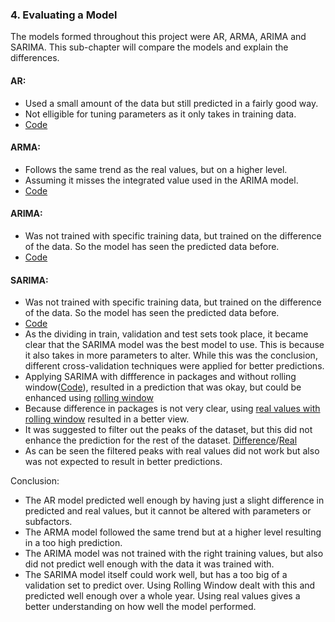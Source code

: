 ### 4. Evaluating a Model
The models formed throughout this project were AR, ARMA, ARIMA and SARIMA.
This sub-chapter will compare the models and explain the differences.

#### AR:
- Used a small amount of the data but still predicted in a fairly good way.
- Not elligible for tuning parameters as it only takes in training data.
- [Code](https://github.com/georgeottens/AppliedDataScience/blob/main/Python_Notebooks/AR_model_klant_69_werkelijke_aantallen_1_maand.ipynb)

#### ARMA:
- Follows the same trend as the real values, but on a higher level.
- Assuming it misses the integrated value used in the ARIMA model.
- [Code](https://github.com/georgeottens/AppliedDataScience/blob/main/Python_Notebooks/ARMA_model_klant_69.ipynb)

#### ARIMA:
- Was not trained with specific training data, but trained on the difference of the data. So the model has seen the predicted data before.
- [Code](https://github.com/georgeottens/AppliedDataScience/blob/main/Python_Notebooks/ARIMA_model_klant_69_YEET.ipynb)

#### SARIMA:
- Was not trained with specific training data, but trained on the difference of the data. So the model has seen the predicted data before.
- [Code](https://github.com/georgeottens/AppliedDataScience/blob/main/Python_Notebooks/SARIMA_model_klant_69_YEET.ipynb)
- As the dividing in train, validation and test sets took place, it became clear that the SARIMA model was the best model to use.
This is because it also takes in more parameters to alter. While this was the conclusion, different cross-validation techniques were applied for better predictions.
- Applying SARIMA with diffference in packages and without rolling window([Code](https://github.com/georgeottens/AppliedDataScience/blob/main/Python_Notebooks/SARIMA_model_klant_69_train_val_test_optimaliseren.ipynb)), resulted in a prediction that was okay, but could be enhanced using [rolling window](https://github.com/georgeottens/AppliedDataScience/blob/main/Python_Notebooks/SARIMA_model_klant_69_rolling_window_verschil.ipynb)
- Because difference in packages is not very clear, using [real values with rolling window](https://github.com/georgeottens/AppliedDataScience/blob/main/Python_Notebooks/SARIMA_model_klant_69_rolling_window_werkelijk.ipynb) resulted in a better view.
- It was suggested to filter out the peaks of the dataset, but this did not enhance the prediction for the rest of the dataset. [Difference](https://github.com/georgeottens/AppliedDataScience/blob/main/Python_Notebooks/SARIMA_model_klant_69_rolling_window_verschil_pieken_filteren.ipynb)/[Real](https://github.com/georgeottens/AppliedDataScience/blob/main/Python_Notebooks/SARIMA_model_klant_69_rolling_window_werkelijk_pieken_filteren.ipynb)
- As can be seen the filtered peaks with real values did not work but also was not expected to result in better predictions.

Conclusion:
- The AR model predicted well enough by having just a slight difference in predicted and real values, but it cannot be altered with parameters or subfactors.
- The ARMA model followed the same trend but at a higher level resulting in a too high prediction.
- The ARIMA model was not trained with the right training values, but also did not predict well enough with the data it was trained with.
- The SARIMA model itself could work well, but has a too big of a validation set to predict over.
Using Rolling Window dealt with this and predicted well enough over a whole year.
Using real values gives a better understanding on how well the model performed.
